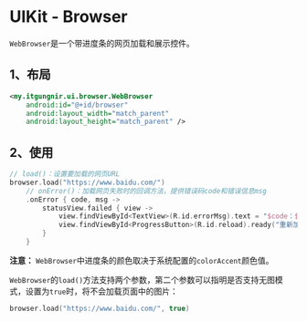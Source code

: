 # UIKit - Browser

`WebBrowser`是一个带进度条的网页加载和展示控件。

## 1、布局
```xml
<my.itgungnir.ui.browser.WebBrowser
    android:id="@+id/browser"
    android:layout_width="match_parent"
    android:layout_height="match_parent" />
```

## 2、使用
```kotlin
// load()：设置要加载的网页URL
browser.load("https://www.baidu.com/")
    // onError()：加载网页失败时的回调方法，提供错误码code和错误信息msg
    .onError { code, msg ->
        statusView.failed { view ->
            view.findViewById<TextView>(R.id.errorMsg).text = "$code：$msg"
            view.findViewById<ProgressButton>(R.id.reload).ready("重新加载")
        }
    }
```
**注意：** `WebBrowser`中进度条的颜色取决于系统配置的`colorAccent`颜色值。

`WebBrowser`的`load()`方法支持两个参数，第二个参数可以指明是否支持无图模式，设置为`true`时，将不会加载页面中的图片：
```kotlin
browser.load("https://www.baidu.com/", true)
```